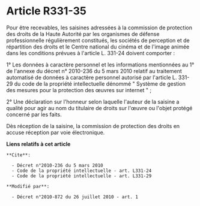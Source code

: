 # Article R331-35

Pour être recevables, les saisines adressées à la commission de protection des droits de la Haute Autorité par les organismes
de défense professionnelle régulièrement constitués, les sociétés de perception et de répartition des droits et le Centre
national du cinéma et de l'image animée dans les conditions prévues à l'article L. 331-24 doivent comporter : 

1° Les données à caractère personnel et les informations mentionnées au 1° de l'annexe du décret n° 2010-236 du 5 mars 2010
relatif au traitement automatisé de données à caractère personnel autorisé par l'article L. 331-29 du code de la propriété
intellectuelle dénommé " Système de gestion des mesures pour la protection des œuvres sur internet " ; 

2° Une déclaration sur l'honneur selon laquelle l'auteur de la saisine a qualité pour agir au nom du titulaire de droits sur
l'œuvre ou l'objet protégé concerné par les faits. 

Dès réception de la saisine, la commission de protection des droits en accuse réception par voie électronique.

**Liens relatifs à cet article**

	**Cite**:

	  - Décret n°2010-236 du 5 mars 2010
	  - Code de la propriété intellectuelle - art. L331-24
	  - Code de la propriété intellectuelle - art. L331-29

	**Modifié par**:

	  - Décret n°2010-872 du 26 juillet 2010 - art. 1
